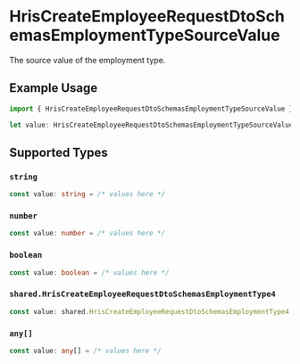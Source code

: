 # HrisCreateEmployeeRequestDtoSchemasEmploymentTypeSourceValue

The source value of the employment type.

## Example Usage

```typescript
import { HrisCreateEmployeeRequestDtoSchemasEmploymentTypeSourceValue } from "@stackone/stackone-client-ts/sdk/models/shared";

let value: HrisCreateEmployeeRequestDtoSchemasEmploymentTypeSourceValue = true;
```

## Supported Types

### `string`

```typescript
const value: string = /* values here */
```

### `number`

```typescript
const value: number = /* values here */
```

### `boolean`

```typescript
const value: boolean = /* values here */
```

### `shared.HrisCreateEmployeeRequestDtoSchemasEmploymentType4`

```typescript
const value: shared.HrisCreateEmployeeRequestDtoSchemasEmploymentType4 = /* values here */
```

### `any[]`

```typescript
const value: any[] = /* values here */
```

